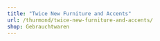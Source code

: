 ```yaml
---
title: "Twice New Furniture and Accents"
url: /thurmond/twice-new-furniture-and-accents/
shop: Gebrauchtwaren
---
```

